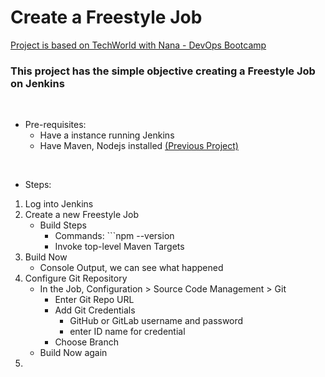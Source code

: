 # Create a Freestyle Job

[Project is based on TechWorld with Nana - DevOps Bootcamp](https://www.techworld-with-nana.com/devops-bootcamp)

### This project has the simple objective creating a Freestyle Job on Jenkins
<br />

- Pre-requisites:
  - Have a instance running Jenkins
  - Have Maven, Nodejs installed [(Previous Project)](https://github.com/MarceloKawasaki/DevOps-Projects/tree/main/Build%20Automation%20and%20CI%20CD%20with%20Jenkins/Install%20Jenkins%20on%20AWS%20EC2)
<br />
 
- Steps:
1. Log into Jenkins
2. Create a new Freestyle Job
    - Build Steps
      - Commands: ```npm --version
      - Invoke top-level Maven Targets
3. Build Now
    - Console Output, we can see what happened
4. Configure Git Repository
    - In the Job, Configuration > Source Code Management > Git
      - Enter Git Repo URL
      - Add Git Credentials
        - GitHub or GitLab username and password
        - enter ID name for credential
      - Choose Branch
   - Build Now again 
5.   



